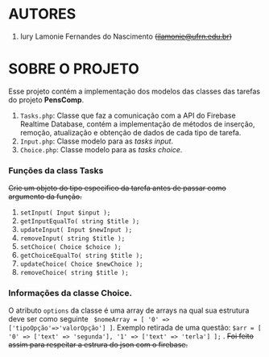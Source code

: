 # AUTORES
1. Iury Lamonie Fernandes do Nascimento ~~(ilamonie@ufrn.edu.br)~~

# SOBRE O PROJETO
Esse projeto contém a implementação dos modelos das classes das tarefas do projeto **PensComp**.
1. ```Tasks.php```: Classe que faz a comunicação com a API do Firebase Realtime Database,
contém a implementação de métodos de inserção, remoção, atualização e obtenção de dados de cada
tipo de tarefa.
2. ```Input.php```: Classe modelo para as *tasks input*.
3. ```Choice.php```: Classe modelo para as *tasks choice*.

### Funções da class Tasks
~~Crie um objeto do tipo especifico da tarefa antes de passar como argumento da função.~~
1. ```setInput( Input $input );```
2. ```getInputEqualTo( string $title );```
3. ```updateInput( Input $newInput );```
4. ```removeInput( string $title );```
5. ```setChoice( Choice $choice );```
6. ```getChoiceEqualTo( string $title );```
7. ```updateChoice( Choice $newChoice );```
8. ```removeChoice( string $title );```

### Informações da classe Choice.
O atributo ```options``` da classe é uma array de arrays na qual sua estrutura deve
ser como seguinte ``` $nomeArray = [ '0' => ['tipoOpção'=>'valorOpção'] ]```.
Exemplo retirada de uma questão: ```$arr = [ '0' => ['text' => 'segunda'], '1' => ['text' => 'terla'] ];```
. ~~Foi feito assim para respeitar a estrura do json com o firebase.~~